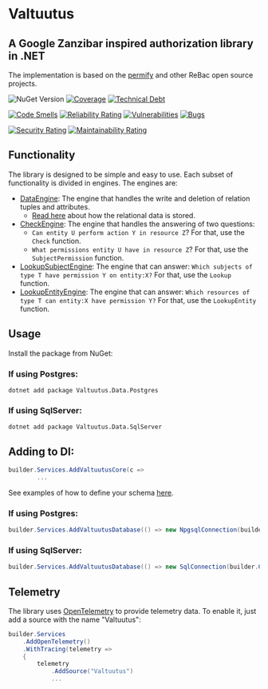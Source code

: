 # Valtuutus

## A Google Zanzibar inspired authorization library in .NET

The implementation is based on the [permify](https://github.com/Permify/permify) and other ReBac open source projects.


![NuGet Version](https://img.shields.io/nuget/vpre/Valtuutus.Core?logo=nuget)
[![Coverage](https://sonarcloud.io/api/project_badges/measure?project=valtuutus_valtuutus&metric=coverage)](https://sonarcloud.io/summary/new_code?id=valtuutus_valtuutus)
[![Technical Debt](https://sonarcloud.io/api/project_badges/measure?project=valtuutus_valtuutus&metric=sqale_index)](https://sonarcloud.io/summary/new_code?id=valtuutus_valtuutus)

[![Code Smells](https://sonarcloud.io/api/project_badges/measure?project=valtuutus_valtuutus&metric=code_smells)](https://sonarcloud.io/summary/new_code?id=valtuutus_valtuutus)
[![Reliability Rating](https://sonarcloud.io/api/project_badges/measure?project=valtuutus_valtuutus&metric=reliability_rating)](https://sonarcloud.io/summary/new_code?id=valtuutus_valtuutus)
[![Vulnerabilities](https://sonarcloud.io/api/project_badges/measure?project=valtuutus_valtuutus&metric=vulnerabilities)](https://sonarcloud.io/summary/new_code?id=valtuutus_valtuutus)
[![Bugs](https://sonarcloud.io/api/project_badges/measure?project=valtuutus_valtuutus&metric=bugs)](https://sonarcloud.io/summary/new_code?id=valtuutus_valtuutus)

[![Security Rating](https://sonarcloud.io/api/project_badges/measure?project=valtuutus_valtuutus&metric=security_rating)](https://sonarcloud.io/summary/new_code?id=valtuutus_valtuutus)
[![Maintainability Rating](https://sonarcloud.io/api/project_badges/measure?project=valtuutus_valtuutus&metric=sqale_rating)](https://sonarcloud.io/summary/new_code?id=valtuutus_valtuutus)

## Functionality
The library is designed to be simple and easy to use. Each subset of functionality is divided in engines. The engines are:
- [DataEngine](src/Valtuutus.Core/DataEngine.cs): The engine that handles the write and deletion of relation tuples and attributes.
  - [Read here](Storing%20Data.md) about how the relational data is stored.
- [CheckEngine](src/Valtuutus.Core/CheckEngine.cs): The engine that handles the answering of two questions:
  - `Can entity U perform action Y in resource Z`? For that, use the `Check` function.
  - `What permissions entity U have in resource Z`? For that, use the `SubjectPermission` function.
- [LookupSubjectEngine](src/Valtuutus.Core/LookupSubjectEngine.cs): The engine that can answer: `Which subjects of type T have permission Y on entity:X?` For that, use the `Lookup` function.
- [LookupEntityEngine](src/Valtuutus.Core/LookupEntityEngine.cs): The engine that can answer: `Which resources of type T can entity:X have permission Y?` For that, use the `LookupEntity` function.

## Usage
Install the package from NuGet:

### If using Postgres:
```shell
dotnet add package Valtuutus.Data.Postgres
```
### If using SqlServer:
```shell
dotnet add package Valtuutus.Data.SqlServer
```

## Adding to DI:
```csharp
builder.Services.AddValtuutusCore(c =>
        ... 
```
See examples of how to define your schema [here](Modeling%20Authorization.md).

### If using Postgres:
```csharp
builder.Services.AddValtuutusDatabase(() => new NpgsqlConnection(builder.Configuration.GetConnectionString("PostgresDb")!), a => a.AddPostgres());
```

### If using SqlServer:
```csharp
builder.Services.AddValtuutusDatabase(() => new SqlConnection(builder.Configuration.GetConnectionString("SqlServerDb")!), a => a.AddSqlServer());
```

## Telemetry
The library uses [OpenTelemetry](https://opentelemetry.io/) to provide telemetry data. To enable it, just add a source with the name "Valtuutus":
```csharp
builder.Services
    .AddOpenTelemetry()
    .WithTracing(telemetry =>
    {
        telemetry
            .AddSource("Valtuutus")
            ...

```

